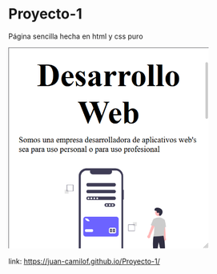 # Proyecto-1
Página sencilla hecha en html y css puro
 
<img src="https://raw.githubusercontent.com/Juan-CamiloF/Proyecto-1/master/assets/img/paginaSencilla.png" width="400px" height="400px">

link: https://juan-camilof.github.io/Proyecto-1/
